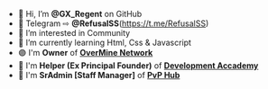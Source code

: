 - 👋 Hi, I’m **@GX_Regent** on GitHub
- 🔵 Telegram ⇨ **@RefusalSS**(https://t.me/RefusalSS)
- 👀 I’m interested in Community
- 🌱 I’m currently learning Html, Css & Javascript
- 🟣 I'm **Owner** of [**OverMine Network**](https://discord.overmine.it)
- 💠 I'm **Helper (Ex Principal Founder)** of [**Development Accademy**](https://discord.gg/c92ySfQwCM)
- 🔰  I'm **SrAdmin [Staff Manager]** of [**PvP Hub**](https://discord.pvphub.it)


<!---
Esplosioneh/Esplosioneh is a ✨ special ✨ repository because its `README.md` (this file) appears on your GitHub profile.
You can click the Preview link to take a look at your changes.
--->

